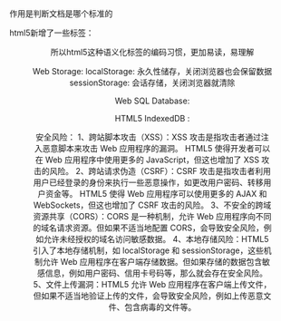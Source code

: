 <!DOCTYPE> 作用是判断文档是哪个标准的

html5新增了一些标签：
<article> <aside> <section> <footer> <nav> <main> <figure> <header>
所以html5这种语义化标签的编码习惯，更加易读，易理解


Web Storage:
localStorage: 永久性储存，关闭浏览器也会保留数据
sessionStorage: 会话存储，关闭浏览器就清除

Web SQL Database:

HTML5 IndexedDB :



安全风险：
1、跨站脚本攻击（XSS）：XSS 攻击是指攻击者通过注入恶意脚本来攻击 Web 应用程序的漏洞。
HTML5 使得开发者可以在 Web 应用程序中使用更多的 JavaScript，但这也增加了 XSS 攻击的风险。
2、跨站请求伪造（CSRF）：CSRF 攻击是指攻击者利用用户已经登录的身份来执行一些恶意操作，如更改用户密码、转移用户资金等。
HTML5 使得 Web 应用程序可以使用更多的 AJAX 和 WebSockets，但这也增加了 CSRF 攻击的风险。
3、不安全的跨域资源共享（CORS）：CORS 是一种机制，允许 Web 应用程序向不同的域名请求资源。但如果不适当地配置 CORS，会导致安全风险，例如允许未经授权的域名访问敏感数据。
4、本地存储风险：HTML5 引入了本地存储机制，如 localStorage 和 sessionStorage，这些机制允许 Web 应用程序在客户端存储数据。但如果存储的数据包含敏感信息，例如用户密码、信用卡号码等，那么就会存在安全风险。
5、文件上传漏洞：HTML5 允许 Web 应用程序在客户端上传文件，但如果不适当地验证上传的文件，会导致安全风险，例如上传恶意文件、包含病毒的文件等。